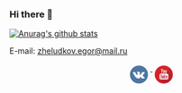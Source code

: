 ### Hi there 👋

<!--
**egorozh/egorozh** is a ✨ _special_ ✨ repository because its `README.md` (this file) appears on your GitHub profile.

Here are some ideas to get you started:

- 🔭 I’m currently working on ...
- 🌱 I’m currently learning ...
- 👯 I’m looking to collaborate on ...
- 🤔 I’m looking for help with ...
- 💬 Ask me about ...
- 📫 How to reach me: ...
- 😄 Pronouns: ...
- ⚡ Fun fact: ...
-->

[![Anurag's github stats](https://github-readme-stats.vercel.app/api?username=egorozh&include_all_commits=true&theme=radical)](https://github.com/anuraghazra/github-readme-stats)

E-mail: zheludkov.egor@mail.ru

<p align="center"> 
  <a href="https://vk.com/zheludkovegor">
    <img src="https://github.com/egorozh/egorozh/blob/main/Resources/vk.svg" alt="VK" style="vertical-align:top; margin:4px" height=32>
  </a>


 <a href="https://www.youtube.com/c/EgorozhCoding">
    <img src="https://github.com/egorozh/egorozh/blob/main/Resources/youtube.svg" alt="Youtube" style="vertical-align:top; margin:4px"  height=32>
  </a>

</p>
